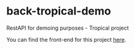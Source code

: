 # back-tropical-demo
RestAPI for demoing purposes - Tropical project

You can find the front-end for this project [here](https://github.com/emillevic/front-tropical-demo).
